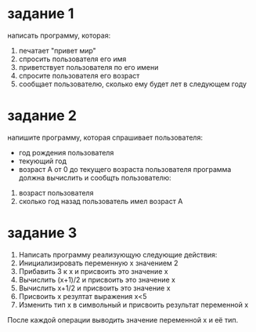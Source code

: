 # задание 1
написать программу, которая:
1. печатает "привет мир"
2. спросить пользователя его имя
3. приветствует пользователя по его имени
4. спросите пользователя его возраст
5. сообщает пользователю, сколько ему будет лет в следующем году

# задание 2
напишите программу, которая спрашивает пользователя:
- год рождения пользователя
- текующий год
- возраст A от 0 до текущего возраста пользователя
программа должна вычислить и сообщть пользователю:
1. возраст пользователя
2. сколько год назад пользователь имел возраст A

# задание 3
1. Написать программу реализующую следующие действия:
2. Инициализировать переменную x значением 2
3. Прибавить 3 к x и присвоить это значение x
4. Вычислить (x+1)/2 и присвоить это значение x
5. Вычислить x+1/2 и присвоить это значение x
6. Присвоить x резултат выражения x<5
7. Изменить тип x в символьный и присвоить результат переменной x

После каждой операции выводить значение переменной x и её тип.
